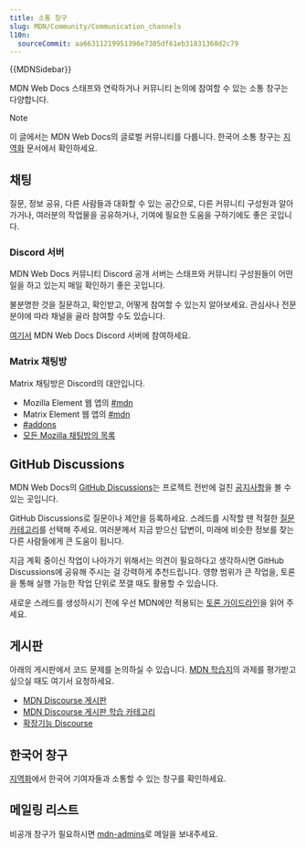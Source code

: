 ```yaml
---
title: 소통 창구
slug: MDN/Community/Communication_channels
l10n:
  sourceCommit: aa66311219951396e7305df61eb31831360d2c79
---
```


{{MDNSidebar}}

MDN Web Docs 스태프와 연락하거나 커뮤니티 논의에 참여할 수 있는 소통 창구는 다양합니다.

> [!NOTE]
> 이 글에서는 MDN Web Docs의 글로벌 커뮤니티를 다룹니다. 한국어 소통 창구는 [지역화](/ko/docs/MDN/Community/Contributing/Translated_content) 문서에서 확인하세요.

## 채팅

질문, 정보 공유, 다른 사람들과 대화할 수 있는 공간으로, 다른 커뮤니티 구성원과 알아가거나, 여러분의 작업물을 공유하거나, 기여에 필요한 도움을 구하기에도 좋은 곳입니다.

### Discord 서버

MDN Web Docs 커뮤니티 Discord 공개 서버는 스태프와 커뮤니티 구성원들이 어떤 일을 하고 있는지 매일 확인하기 좋은 곳입니다.

불분명한 것을 질문하고, 확인받고, 어떻게 참여할 수 있는지 알아보세요. 관심사나 전문분야에 따라 채널을 골라 참여할 수도 있습니다.

[여기서](/discord) MDN Web Docs Discord 서버에 참여하세요.

### Matrix 채팅방

Matrix 채팅방은 Discord의 대안입니다.

- Mozilla Element 웹 앱의 [#mdn](https://chat.mozilla.org/#/room/#mdn:mozilla.org)
- Matrix Element 웹 앱의 [#mdn](https://app.element.io/#/room/#mdn:mozilla.org)
- [#addons](https://chat.mozilla.org/#/room/#addons:mozilla.org)
- [모든 Mozilla 채팅방의 목록](https://wiki.mozilla.org/Matrix#Commonly_used_rooms)

## GitHub Discussions

MDN Web Docs의 [GitHub Discussions](https://github.com/mdn/mdn-community/discussions)는 프로젝트 전반에 걸친 [공지사항](https://github.com/mdn/mdn-community/discussions/categories/announcements)을 볼 수 있는 곳입니다.

GitHub Discussions로 질문이나 제안을 등록하세요. 스레드를 시작할 땐 적절한 [질문 카테고리](https://github.com/mdn/mdn-community#github-discussions)를 선택해 주세요. 여러분께서 지금 받으신 답변이, 미래에 비슷한 정보를 찾는 다른 사람들에게 큰 도움이 됩니다.

지금 계획 중이신 작업이 나아가기 위해서는 의견이 필요하다고 생각하시면 GitHub Discussions에 공유해 주시는 걸 강력하게 추천드립니다. 영향 범위가 큰 작업을, 토론을 통해 실행 가능한 작업 단위로 쪼갤 때도 활용할 수 있습니다.

새로운 스레드를 생성하시기 전에 우선 MDN에만 적용되는 [토론 가이드라인](/ko/docs/MDN/Community/Discussions)을 읽어 주세요.

## 게시판

아래의 게시판에서 코드 문제를 논의하실 수 있습니다. [MDN 학습지](/ko/docs/Learn)의 과제를 평가받고 싶으실 때도 여기서 요청하세요.

- [MDN Discourse 게시판](https://discourse.mozilla.org/c/mdn/236)
- [MDN Discourse 게시판 학습 카테고리](https://discourse.mozilla.org/c/mdn/learn/250)
- [확장기능 Discourse](https://discourse.mozilla.org/c/add-ons/35)

## 한국어 창구

[지역화](/ko/docs/MDN/Community/Contributing/Translated_content)에서 한국어 기여자들과 소통할 수 있는 창구를 확인하세요.

## 메일링 리스트

비공개 창구가 필요하시면 [mdn-admins](mailto:mdn-admins@mozilla.org)로 메일을 보내주세요.
